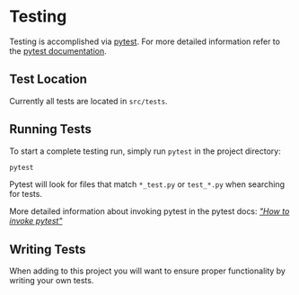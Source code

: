 # Testing
Testing is accomplished via [pytest](https://docs.pytest.org/en/stable/index.html). For more detailed information refer to the [pytest documentation](https://docs.pytest.org/en/stable/index.html).

## Test Location
Currently all tests are located in `src/tests`.

## Running Tests
To start a complete testing run, simply run `pytest` in the project directory:
```sh
pytest
```

Pytest will look for files that match `*_test.py` or `test_*.py` when searching for tests.

More detailed information about invoking pytest in the pytest docs: _["How to invoke pytest"](https://docs.pytest.org/en/stable/how-to/usage.html)_

## Writing Tests
When adding to this project you will want to ensure proper functionality by writing your own tests.